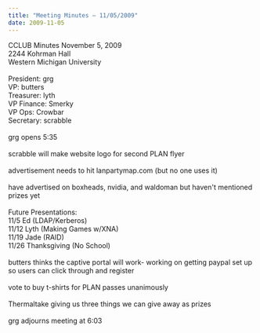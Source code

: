 ```yaml
---
title: "Meeting Minutes – 11/05/2009"
date: 2009-11-05
---
```

CCLUB Minutes November 5, 2009<br />
2244 Kohrman Hall<br />
Western Michigan University<br />
<br />
President: grg<br />
VP: butters<br />
Treasurer: lyth<br />
VP Finance: Smerky<br />
VP Ops: Crowbar<br />
Secretary: scrabble<br />
<br />
grg opens 5:35<br />
<br />
scrabble will make website logo for second PLAN flyer<br />
<br />
advertisement needs to hit lanpartymap.com (but no one uses it)<br />
<br />
have advertised on boxheads, nvidia, and waldoman but haven't mentioned prizes yet<br />
<br />
Future Presentations: <br />
11/5 Ed (LDAP/Kerberos)<br />
11/12 Lyth (Making Games w/XNA)<br />
11/19 Jade (RAID)<br />
11/26 Thanksgiving (No School)<br />
<br />
butters thinks the captive portal will work- working on getting paypal set up so users can click through and register<br />
<br />
vote to buy t-shirts for PLAN passes unanimously<br />
<br />
Thermaltake giving us three things we can give away as prizes<br />
<br />
grg adjourns meeting at 6:03